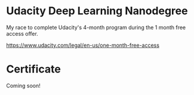 # Udacity Deep Learning Nanodegree
My race to complete Udacity's 4-month program during the 1 month free access offer.

https://www.udacity.com/legal/en-us/one-month-free-access

# Certificate
Coming soon!
